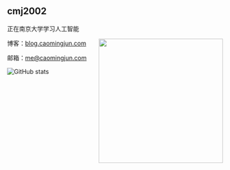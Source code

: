 ## cmj2002

正在南京大学学习人工智能

<a href="#">
<img align="right" src='https://github-readme-stats.vercel.app/api/top-langs/?username=cmj2002&theme=yeblu&hide=css,html' width="290px" />
</a>

博客：[blog.caomingjun.com](https://blog.caomingjun.com)

邮箱：[me@caomingjun.com](mailto:me@caomingjun.com)

![GitHub stats](https://github-readme-stats.vercel.app/api?username=cmj2002&show_icons=true&theme=yeblu)
